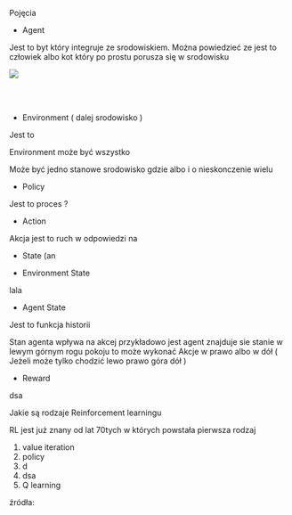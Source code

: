 Pojęcia

*   Agent

Jest to byt który integruje ze srodowiskiem. Można powiedzieć ze jest to człowiek albo kot który po prostu porusza się w srodowisku

![](https://t2647259.p.clickup-attachments.com/t2647259/36f3fd20-a361-44ce-81b3-8fc6162f1334/logoTKK.png)



  <br/><br/>

  

*   Environment ( dalej srodowisko )

Jest to

Environment może być wszystko

Może być jedno stanowe srodowisko gdzie albo i o nieskonczenie wielu

  

  

  

*   Policy

Jest to proces ?

  

  

  

*   Action

Akcja jest to ruch w odpowiedzi na

  

  

  

  

*   State (an

  

  

  

*   Environment State

lala

  

  

*   Agent State

Jest to funkcja historii

Stan agenta wpływa na akcej przykładowo jest agent znajduje sie stanie w lewym górnym rogu pokoju to może wykonać Akcje w prawo albo w dół ( Jeżeli może tylko chodzić lewo prawo góra dół )

  

  

  

*   Reward

dsa

  

  

  

  

Jakie są rodzaje Reinforcement learningu

  

RL jest już znany od lat 70tych w których powstała pierwsza rodzaj

  

  

1.  value iteration
2.  policy
3.  d
4.  dsa
5.  Q learning

  

  

źródła: